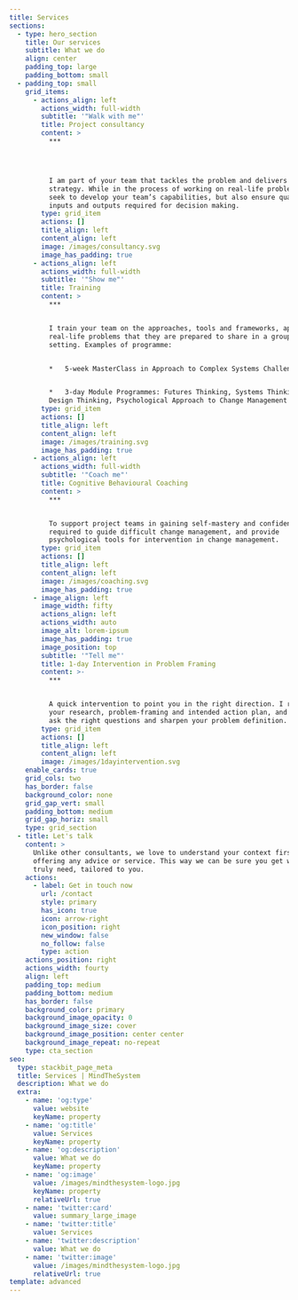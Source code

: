 ```yaml
---
title: Services
sections:
  - type: hero_section
    title: Our services
    subtitle: What we do
    align: center
    padding_top: large
    padding_bottom: small
  - padding_top: small
    grid_items:
      - actions_align: left
        actions_width: full-width
        subtitle: '"Walk with me"'
        title: Project consultancy
        content: >
          ***




          I am part of your team that tackles the problem and delivers the
          strategy. While in the process of working on real-life problems, I
          seek to develop your team’s capabilities, but also ensure quality of
          inputs and outputs required for decision making.
        type: grid_item
        actions: []
        title_align: left
        content_align: left
        image: /images/consultancy.svg
        image_has_padding: true
      - actions_align: left
        actions_width: full-width
        subtitle: '"Show me"'
        title: Training
        content: >
          ***


          I train your team on the approaches, tools and frameworks, applied to
          real-life problems that they are prepared to share in a group training
          setting. Examples of programme:


          *   5-week MasterClass in Approach to Complex Systems Challenges


          *   3-day Module Programmes: Futures Thinking, Systems Thinking,
          Design Thinking, Psychological Approach to Change Management
        type: grid_item
        actions: []
        title_align: left
        content_align: left
        image: /images/training.svg
        image_has_padding: true
      - actions_align: left
        actions_width: full-width
        subtitle: '"Coach me"'
        title: Cognitive Behavioural Coaching
        content: >
          ***


          To support project teams in gaining self-mastery and confidence
          required to guide difficult change management, and provide
          psychological tools for intervention in change management.
        type: grid_item
        actions: []
        title_align: left
        content_align: left
        image: /images/coaching.svg
        image_has_padding: true
      - image_align: left
        image_width: fifty
        actions_align: left
        actions_width: auto
        image_alt: lorem-ipsum
        image_has_padding: true
        image_position: top
        subtitle: '"Tell me"'
        title: 1-day Intervention in Problem Framing
        content: >-
          ***


          A quick intervention to point you in the right direction. I review
          your research, problem-framing and intended action plan, and help you
          ask the right questions and sharpen your problem definition.
        type: grid_item
        actions: []
        title_align: left
        content_align: left
        image: /images/1dayintervention.svg
    enable_cards: true
    grid_cols: two
    has_border: false
    background_color: none
    grid_gap_vert: small
    padding_bottom: medium
    grid_gap_horiz: small
    type: grid_section
  - title: Let's talk
    content: >
      Unlike other consultants, we love to understand your context first before
      offering any advice or service. This way we can be sure you get what you
      truly need, tailored to you.
    actions:
      - label: Get in touch now
        url: /contact
        style: primary
        has_icon: true
        icon: arrow-right
        icon_position: right
        new_window: false
        no_follow: false
        type: action
    actions_position: right
    actions_width: fourty
    align: left
    padding_top: medium
    padding_bottom: medium
    has_border: false
    background_color: primary
    background_image_opacity: 0
    background_image_size: cover
    background_image_position: center center
    background_image_repeat: no-repeat
    type: cta_section
seo:
  type: stackbit_page_meta
  title: Services | MindTheSystem
  description: What we do
  extra:
    - name: 'og:type'
      value: website
      keyName: property
    - name: 'og:title'
      value: Services
      keyName: property
    - name: 'og:description'
      value: What we do
      keyName: property
    - name: 'og:image'
      value: /images/mindthesystem-logo.jpg
      keyName: property
      relativeUrl: true
    - name: 'twitter:card'
      value: summary_large_image
    - name: 'twitter:title'
      value: Services
    - name: 'twitter:description'
      value: What we do
    - name: 'twitter:image'
      value: /images/mindthesystem-logo.jpg
      relativeUrl: true
template: advanced
---
```

